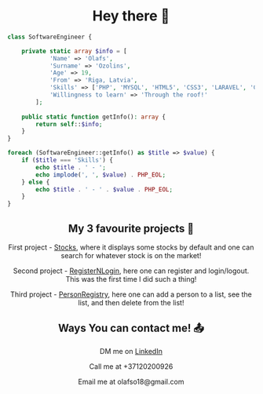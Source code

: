 <h1 align="center">Hey there 👋</h1>

```php
class SoftwareEngineer {

    private static array $info = [
            'Name' => 'Olafs',
            'Surname' => 'Ozolins',
            'Age' => 19,
            'From' => 'Riga, Latvia',
            'Skills' => ['PHP', 'MYSQL', 'HTML5', 'CSS3', 'LARAVEL', 'COMPOSER', 'GIT'],
            'Willingness to learn' => 'Through the roof!'
        ];
    
    public static function getInfo(): array {
        return self::$info;
    }
}

foreach (SoftwareEngineer::getInfo() as $title => $value) {
    if ($title === 'Skills') {
        echo $title . ' - ';
        echo implode(', ', $value) . PHP_EOL;
    } else {
        echo $title . ' - ' . $value . PHP_EOL;
    }
}
```
<!-- <p align="center">My name is Olafs Ozolins, a 19 year old software engineer from Riga, Latvia. </p>
<p align="center">Currently I am learning everything there is to know about PHP and the things surrounding it.</p>
<h2 align="center">Toolbox 🧰</h2>
<div align="center">
  <img src="https://cdn.jsdelivr.net/gh/devicons/devicon/icons/php/php-original.svg" alt="PHP" width="50" height="50"/>
  &ensp;
  <img src="https://cdn.jsdelivr.net/gh/devicons/devicon/icons/mysql/mysql-original-wordmark.svg" alt="MYSQL" width="50" height="50"/>
  &ensp;
  <img src="https://cdn.jsdelivr.net/gh/devicons/devicon/icons/laravel/laravel-plain.svg" alt="Laravel" width="50" height="50"/>
  &ensp;
  <img src="https://cdn.jsdelivr.net/gh/devicons/devicon/icons/css3/css3-original.svg" alt="CSS3" width="50" height="50" />
  &ensp;
  <img src="https://cdn.jsdelivr.net/gh/devicons/devicon/icons/html5/html5-original.svg" alt="HTML5" width="50" height="50" />
  &ensp;
  <img src="https://cdn.jsdelivr.net/gh/devicons/devicon/icons/git/git-original.svg" alt="Git" width="50" height="50" />
  &ensp;
  <img src="https://cdn.jsdelivr.net/gh/devicons/devicon/icons/composer/composer-original.svg" alt="Composer" width="50" height="50" />
</div> -->
<h2 align="center">My 3 favourite projects 🔧</h2>
<div align="center">
  <p>First project - <a href="https://github.com/olafsoz/StocksHW">Stocks</a>, where it displays some stocks by default and one can search for whatever stock is on the market!</p>
  <p>Second project - <a href="https://github.com/olafsoz/LoginDB">RegisterNLogin</a>, here one can register and login/logout. This was the first time I did such a thing!</p>
  <p>Third project - <a href="https://github.com/olafsoz/personRegister">PersonRegistry</a>, here one can add a person to a list, see the list, and then delete from the list!</p>
</div>
<h2 align="center">Ways You can contact me! 📤</h2>
<div align="center">
  <p>DM me on <a href="https://www.linkedin.com/in/olafs-ozolins-77342a233/">LinkedIn</a></p>
  <p>Call me at +37120200926</p>
  <p>Email me at olafso18@gmail.com</p>
</div>  
